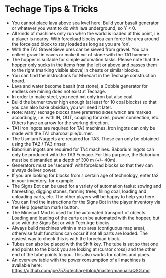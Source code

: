 # Techage Tips & Tricks

- You cannot place lava above sea level here. Build your basalt generator or whatever you want to do with lava underground, so Y < 0.
- All kinds of machines only run when the world is loaded at this point, i.e. a player is nearby. With forceload blocks you can force the area around the forceload block to stay loaded as long as you are 'on'.
- With the TA1 Gravel Sieve ores can be sieved from gravel. You can collect gravel in caves or make it out of stone with the TA1 hammer.
- The hopper is suitable for simple automation tasks. Please note that the hopper only sucks in the items from the left or above and passes them to the right (marking visible above) in chests or similar blocks.
- You can find the instructions for Minecart in the Techage construction board.
- Lava and water become basalt (not stone), a Cobble generator for endless ore mining does not exist at Techage.
- In order to make steel, you need not only iron but also coal.
- Build the burner tower high enough (at least for 10 coal blocks) so that you can also bake obsidian, you will need it later.
- Note: Many Techage blocks have preferred sides which are marked accordingly, i.e. with IN, OUT, coupling for axes, power connection, etc. Others have an arrow for the working direction.
- TA1 Iron Ingots are required for TA2 machines. Iron ingots can only be made with the TA1 charcoal pile/burner.
- The Usmium Nuggets are required for TA3. These can only be obtained using the TA2 / TA3 rinser.
- Baborium ingots are required for TA4 machines. Baborium Ingots can only be produced with the TA3 Furnace. For this purpose, the Baborium must be dismantled at a depth of 300 m (+/- 40m).
- Generators must be 'secured' with forceload blocks so that they can always deliver power.
- If you are looking for blocks from a certain age of technology, enter ta2 in your inventory, for example.
- The Signs Bot can be used for a variety of automation tasks: sowing and harvesting, digging stones, farming trees, filling coal, loading and unloading carts, etc. The other players will be happy to help you here.
- You can find the instructions for the Signs Bot in the player inventory via the Help (question mark) button.
- The Minecart Mod is used for the automated transport of objects. Loading and loading of the carts can be automated with the hopper, but also with the Signs Bot or with Tech Age blocks.
- Always build machines within a map area (contiguous map area), otherwise fault functions can occur if not all parts are loaded. The easiest way to check this is with the forceload block.
- Tubes can also be placed with the Shift key. The tube is set so that one end points to the block you are looking at (cursor cross) and the other end of the tube points to you. This also works for cables and pipes.
- An overview table with the power consumption of all machines is available here: https://github.com/joe7575/techage/blob/master/manuals/QSG.md